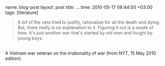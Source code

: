 name: blog-post
layout: post
title: ...
time: 2010-05-17 08:44:00 +03:00
tags: [literature]

<blockquote>A lof of the vets tried to justify, rationalize for all the death and dying. But, there really is no explanation to it. Figuring it out is a waste of time. It's just another war that's started by old men and fought by young boys.<br /></blockquote><br />A Vietnam war veteran on the irrationality of war (from NYT, 15 May 2010 edition).
